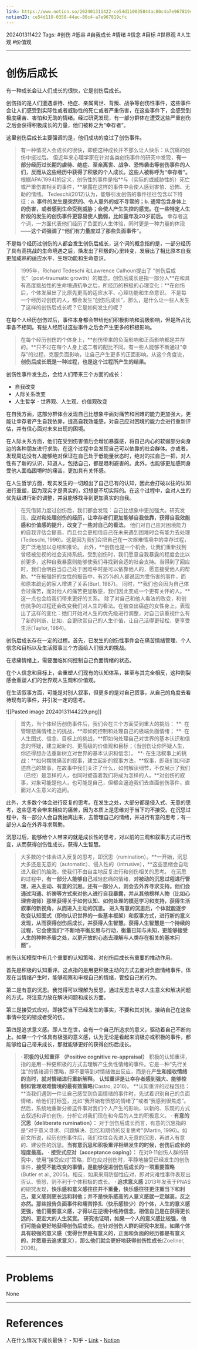 ```yaml
---
link: https://www.notion.so/202401311422-ce54d110035844ac80c4a7e967819cfc
notionID: ce54d110-0358-44ac-80c4-a7e967819cfc
---
```

202401311422
Tags: #创伤 #低谷 #自我成长 #情绪 #信念 #目标 #世界观 #人生观 #价值观 

--- 
# 创伤后成长

有一种成长会让人们成长的很快，它是创伤后成长。

创伤指的是人们遭遇虐待、绝症、亲属离世、背叛、战争等创伤性事件，这些事件会让人们感受到实际性或者威胁性的死亡或者严重伤害，在这些事件下，会感受到极度痛苦、害怕和无助的情绪。经过研究发现，有一部分群体在遭受这些严重创伤之后会获得积极成长的力量，他们被称之为“幸存者”。

这里创伤后成长主要强调的是，他们成功的度过了创伤事件。

> 有一种情况人会成长的很快，即便这种成长并不那么让人快乐：从沉痛的创伤中挺过后。
> 但近年来心理学家在针对各类创伤事件的研究中发现，**有一部分经历过长期的虐待、绝症、至亲离世、战争、恐怖袭击等创伤事件的人们，反而从这些经历中获得了积极的个人成长。这些人被称呼为“幸存者”。**
> 根据APA(1994)的定义，创伤性的事件是指**与（实际的或威胁性的）死亡或严重伤害相关的事件，**暴露在这样的事件中会使人感到害怕、恐怖、无助的情绪。
> Tedeschi(2012)认为，能够引发创伤的事件往往包含以下特征：**a. 事件的发生是突然的、令人意外的或不寻常的；b. 通常包含身体上的伤害，或者感到生命受到威胁；会使人产生失控的感觉。在一些特定人生阶段的发生的创伤事件更容易使人脆弱，比如童年及20岁前后。**
> 幸存者这个词，一方面代表他们经历了负面的人生体验，同时更是一种力量的体现——**这个词强调了“他们有力量度过了那些负面事件”。**

不是每个经历过创伤的人都会发生创伤后成长，这个词的概念指的是，一部分经历了具有高挑战的生命境遇之后，焕发出了积极的心里转变，发展出了相比原本自我更加成熟的适应水平、生理功能和生命意识。

> 1995年，Richard Tedeschi 和Lawrence Calhoun提出了 “创伤后成长”（post-traumatic growth）的概念。创伤后成长是指一部分人**在和具有高度挑战性的生命境遇抗争之后，所经历的积极的心理变化：**在创伤后，个体发展出了比原先更高的适应水平、心理功能和生命意识。
> 不是每一个经历过创伤的人，都会发生“创伤后成长”，那么，是什么让一些人发生了这样的创伤后成长呢？它是如何发生的呢？

在每个人经历创伤过后，事件本身都会带给他们积极影响和消极影响，但是所占比率各不相同。有些人经历过这些事件之后会产生更多的积极影响。

> 在每个经历创伤的个体身上，**创伤带来的负面影响和正面影响都是并存的。**只不过在每个人身上这二者的配比不同。有一些人能够不断通过“幸存”的过程，克服负面影响，让自己产生更多的正面影响。从这个角度说，**创伤后成长既是一种过程，也是这个过程所产生的结果。**

创伤性事件发生后，会给人们带来三个方面的成长：

- 自我改变
- 人际关系改变
- 人生哲学 - 世界观、人生观、价值观改变

在自我方面，这部分群体会发现自己比想象中面对痛苦和困难的能力更加强大，更能让幸存者产生自我依靠，提高自我效能感，对自己应对困境的能力会进行重新评估，并有信心面对未来出现的困境。

在人际关系方面，他们在受到伤害值后会增加暴露感，将自己内心的软弱部分向身边的各种朋友进行求助，在这个过程中会发现自己可以依靠的社会群体。亦或者，发现周边没有人能够绝对保证在自己处于低能量状态时，绝对的拉自己一把，对人性有了新的认识，知道人，包括自己，都是趋利避害的。此外，也能够更加感同身受他人面临困境时的痛苦，更加具有关怀感。

在人生哲学方面，现实发生的一切超出了自己已有的认知，因此会打破以往的认知进行重塑，因为现实才是真实的，幻想是不切实际的。在这个过程中，会对人生的优先级进行新的调整，并且能够找寻到更加真实的自我。

> 在凭借努力度过创伤后，我们都会发现：自己比想象中更加强大。研究发现，**应对和处理创伤的经历，让幸存者们更加能够自我依靠，获得自我效能感和价值感的提升，改变了一些对自己的看法。**
> 他们对自己应对困境能力的自我评估会提高，而且也会更相信自己在未来遇到困难时会有能力去处理(Tedeschi, 1996)。这是因为我们会把自己在一次艰难情境中的幸存过程，更广泛地加以总结和推论。
> 此外，**创伤也是一个机会，让我们重新找到曾经被忽视的社会支持系统。受到创伤时，我们愿意自我暴露的程度会比以前更多，这种自我暴露则能够使我们寻找到合适的社会支持。当得到了回应时，我们会明白当自己处于困难中时是可以依靠他人的，愿意接受他人的帮助。**在被强奸的女性的报告中，有25%的人都说因为受伤害的事件，而和原本疏远的家人增进了关系(Burt, 1987)。
> 同时，**我们也会因为自己体会过痛苦，而对他人的痛苦更加敏感，我们因此变成一个更有关怀的人。**这一点也会给我们带来更好的关系。
> 除了对自己和他人看法的改变，和创伤抗争的过程还会改变我们对人生的看法。在被查出癌症的女性身上，表现出了这样的变化：她们开始对人生的优先级进行调整，对自己该重视什么有了新的判断，比如，会更欣赏自己的人生价值，让自己活得更轻松，更享受生活(Taylor, 1984)。

创伤后成长存在一定的过程。首先，已发生的创伤性事件会在痛苦情绪管理、个人信念和目标以及生活叙事三个方面给人们很大的挑战。

在悲痛情绪上，需要面临如何控制自己负面情绪的状态。

在个人信念和目标上，会重塑人们现有的认知体系，甚至与其完全相反，这种割裂感会重塑人们的世界观人生观和价值观。

在生活叙事方面，可能是对别人叙事，但更多的是对自己叙事，从自己的角度去看待现有的事件，并引发一定的思考。

![[Pasted image 20240131144229.png]]

> 首先，当个体经历创伤事件后，我们会在三个方面受到重大的挑战：
> **· 在管理悲痛情绪上的挑战，**即如何控制和处理自己的极端负面情绪；
> **· 在人生图式、信念、目标上的挑战，**即如何处理自己对世界的基本认识和信念的怀疑，建立起新的、更高级的价值观和目标；（当创伤让你怀疑人生，你还得想办法重新树立对世界的基本认识和信念）。
> **· 在生活叙事上的挑战：**如何摆脱痛苦的叙事，建立起新的叙事方法。**叙事，即我们如何讲述自己的故事，在故事中我们关注了什么，如何解读细节，不仅展示了我们（已经）是怎样的人，也同时塑造着我们将成为怎样的人。**对创伤的叙事，对象可能是他人，也可能是自己，但都会逼迫我们去直面创伤事件，直面对人生意义的追问。

此外，大多数个体会进行反复的思考。在发生之处，大部分都是侵入式、无意的思考，这些思考会带来相应的痛苦，因为本质上是思维对于当下的不接受。在沉思过程中，有一部分人会自我抽离出来，去管理自己的情绪，并进行有意的思考；有一部分人会在外界寻求帮助。

沉思过后，能够给个人带来的就是成长性的思考，对以前的三观和叙事方式进行改变，从而获得创伤性成长，获得人生智慧。

> 大多数的个体会进入反复的思考，即沉思（rumination）。**一开始，沉思大多还是无意的（automatic）、侵入性的（intrusive），**这些思绪会自动进入我们的脑海，使我们不由自主地反复进行和创伤相关的思考。
> 在沉思的过程中，**有一部分人能够自己**减轻悲痛的情绪，**对被动的沉思过程进行管理，进入主动、有意的沉思。还有一部分人，则会去外界寻求支持。**他们会通过沟通、祈祷等方式来对他人进行自我暴露，并从其他榜样人物**（比如心理咨询师）**那里获得关于如何认知、如何处理的模范学习和支持，获得生活叙事的新视角，从而进入主动的沉思。
> 进入有意的沉思后，个体就能逐步改变认知图式（即你认识世界的一些基本框架）和叙事方式，进行新的意义发现，从而获得创伤后成长，并获得人生智慧。获得人生智慧是一个持续的过程，它会使我们**“不断地平衡反思与行动，衡量已知与未知，更能够接受人生的种种矛盾之处，以更开放的心态去理解与人类存在相关的基本问题”。**

创伤认知模型中有几个重要的认知策略，对创伤后成长有重要的推动作用。

首先是积极的认知重评。这点指的是用更积极主动的方式去面对负面情绪事件，体现在当情绪产生时，能够观察和审视自己的情绪，管控自己的行为。

第二是有意的沉思。我觉得可以理解为反思，通过反思去寻求人生意义和解决问题的方式，将注意力放在解决问题和成长方面。

第三是接受式应对。即接受当下已经发生的事实，不要和其对抗，接纳自己在这些事情中犯的错或者受的伤。

第四是追求意义感。即人生在世，会有一个自己所追求的意义，驱动着自己不断向上。如果一个个体具有极强的意义感，认为无论是看起来消极亦或积极的事件，都能够给自己带来成长，那就能够更好的获得创伤后成长。

> **· 积极的认知重评**
> **（Positive cognitive re-appraisal）**
> 积极的认知重评，指的是用一种更积极的方式去理解产生负性情绪的事件。它是一种“先行关注”的情绪调节策略，即不要等到对情绪做出反应，而是在**产生和接收情绪的当时，就对情绪进行重新解释。**
> **认知重评是让幸存者感到强大、能够控制和管理艰难情境的最有效策略**(Castro, 2016)。
> **认知重评的过程包括：**当我们遇到一件让自己感受到负面情绪的事件时，先试着识别自己的负面情绪，给他们打标签，比如“我开始有愤怒的情绪了”或者“我感到很焦虑”。然后，系统地重新分析这件事对我们个人产生的影响，以新的、乐观的方式去叙述和评价创伤，分析它对我们现在和今后的人生的积极意义。
> **· 有意的沉思（deliberate rumination）：**
> 对于创伤后成长而言，有意的沉思指的是“对于意义寻求、问题解决、回忆和期待的反复思考”(Martin, 1996)。如前文所说，经历创伤事件后，我们往往会先进入无意的沉思，再进入有意的、建设性的沉思。**当有意沉思和积极重评相继发生的时候，创伤后成长的程度最高。**
> **· 接受式应对（acceptance coping）：**
> 在对9·11创伤人群的研究中，使用“接受应对”策略，即在应对创伤时，平静地接受已经发生的创伤事件，**接受不能改变的事情，是能够促进创伤后成长的一项重要策略** (Butler et al., 2005)。相反，如果采用防御性应对，即对灾难性事件表现出否认、愤怒，则不利于个体积极的成长。
> **· 追求意义感**
> 2013年发表于PNAS的研究发现，**快乐感和意义感往往并不重叠，快乐感往往更注重当下和利己，意义感则更长远和利他；**并不是快乐感高的人意义感就一定越高，反之亦然。**那些报告负面事件和痛苦挣扎（快乐感较少）的个体，人生的意义感更强，他们需要意义感，才得以在逆境中维持信念，相信自己是在获得更长远的、更宏大的人生奖赏。**
> 研究也证明，如果一个人的意义感比较强，他们可能会更好地获得创伤后成长。在针对创伤人群的研究中发现，如果**个体具有较强的意义感（觉得世界是有意义的，正面和负面的经历都是有意义的，并愿意去追求意义），那么他们就会更好地获得创伤性成长**(Zoellner, 2006)。

---
# Problems

None

---
# References

人在什么情况下成长最快？ - 知乎 - [Link](https://www.zhihu.com/question/490344475/answer/2244166377) - [Notion](https://www.notion.so/ce2e9f73da16439ba4ea3625eb724d60?pvs=4)